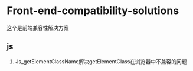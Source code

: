 # Front-end-compatibility-solutions
这个是前端兼容性解决方案
## js
1. Js_getElementClassName解决getElementClass在浏览器中不兼容的问题
